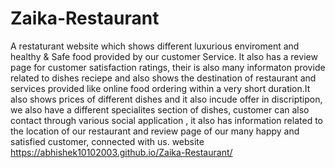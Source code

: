 # Zaika-Restaurant
A restaturant website which shows different luxurious enviroment and healthy & Safe food provided by our customer Service.
It also has a review page for customer satisfaction ratings, their is also many informaton provide related to dishes reciepe and also shows the destination of restaurant and services provided  like online food ordering within a very short duration.It also shows prices of different dishes and it also incude offer in discriptipon, we also have a different specialites section of dishes, customer can also contact through various social application , it also has information related to the location of our restaurant and review page of our many happy and satisfied customer, connected with us. 
website
 https://abhishek10102003.github.io/Zaika-Restaurant/
